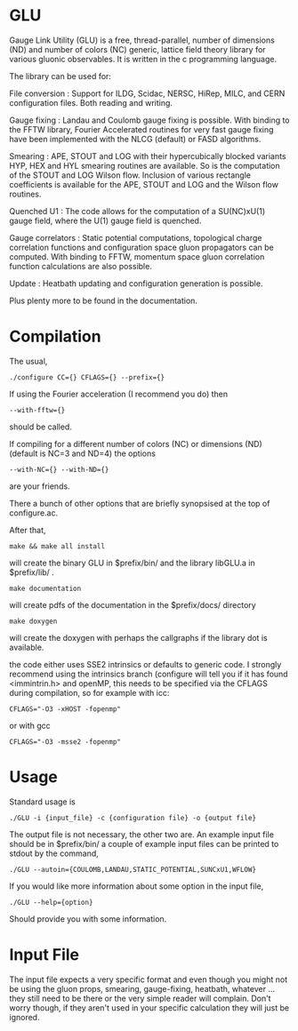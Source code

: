 GLU
===

Gauge Link Utility (GLU) is a free, thread-parallel, number of dimensions (ND) and number of colors (NC) generic, lattice field
theory library for various gluonic observables. It is written in the c programming language.

The library can be used for:

File conversion : Support for ILDG, Scidac, NERSC, HiRep, MILC, and CERN configuration files. Both reading and writing.

Gauge fixing : Landau and Coulomb gauge fixing is possible. With binding to the FFTW library, Fourier Accelerated routines
               for very fast gauge fixing have been implemented with the NLCG (default) or FASD algorithms.

Smearing : APE, STOUT and LOG with their hypercubically blocked variants HYP, HEX and HYL smearing routines are available.
           So is the computation of the STOUT and LOG Wilson flow. Inclusion of various rectangle coefficients is
           available for the APE, STOUT and LOG and the Wilson flow routines.
           
Quenched U1 : The code allows for the computation of a SU(NC)xU(1) gauge field, where the U(1) gauge field is quenched.

Gauge correlators : Static potential computations, topological charge correlation functions and configuration space gluon 
                    propagators can be computed. With binding to FFTW, momentum space gluon correlation function 
                    calculations are also possible.

Update : Heatbath updating and configuration generation is possible.
                    
Plus plenty more to be found in the documentation.

Compilation
===========

The usual,

    ./configure CC={} CFLAGS={} --prefix={}

If using the Fourier acceleration (I recommend you do) then

    --with-fftw={}

should be called.

If compiling for a different number of colors (NC) or dimensions (ND) (default is NC=3 and ND=4) the options

    --with-NC={} --with-ND={}

are your friends.

There a bunch of other options that are briefly synopsised at the top of configure.ac.

After that,

    make && make all install

will create the binary GLU in $prefix/bin/ and the library libGLU.a in $prefix/lib/ .

    make documentation

will create pdfs of the documentation in the $prefix/docs/ directory

    make doxygen

will create the doxygen with perhaps the callgraphs if the library dot is available.

the code either uses SSE2 intrinsics or defaults to generic code. I strongly recommend using the intrinsics branch (configure will tell you if it has found <immintrin.h> and openMP, this needs to be specified via the CFLAGS during compilation, so for example with icc:

    CFLAGS="-O3 -xHOST -fopenmp"
    
or with gcc

    CFLAGS="-O3 -msse2 -fopenmp"

Usage
=====

Standard usage is

    ./GLU -i {input_file} -c {configuration file} -o {output file}

The output file is not necessary, the other two are. An example input file should be in $prefix/bin/
a couple of example input files can be printed to stdout by the command,

    ./GLU --autoin={COULOMB,LANDAU,STATIC_POTENTIAL,SUNCxU1,WFLOW}

If you would like more information about some option in the input file,

    ./GLU --help={option}

Should provide you with some information.

Input File
==========

The input file expects a very specific format and even though you might not be using the gluon props, smearing, gauge-fixing, heatbath, whatever ... they still need to be there or the very simple reader will complain. Don't worry though, if they aren't used in your specific calculation they will just be ignored. 
